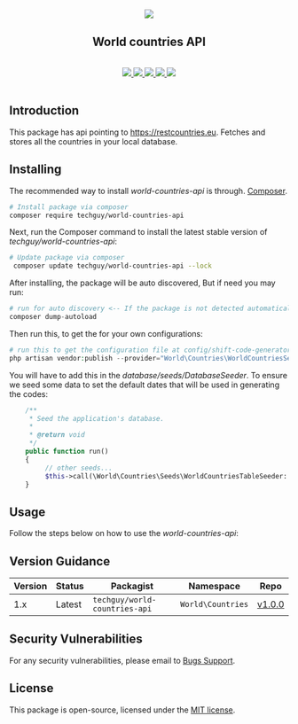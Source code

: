 # <p align="center"><a href="#" target="_blank"><img src="https://knowledge.wharton.upenn.edu/wp-content/uploads/2019/01/country-flags-rankings.jpg"></a></p>

<p align="center">
 <center>
  <h2><b>World countries API</b></h2><br>
   <a href="https://github.com/SHIFTECH-AFRICA/shift-code-generator/issues">
   <img src="https://img.shields.io/github/issues/SHIFTECH-AFRICA/shift-code-generator.svg">
   </a>
   <a href="https://github.com/SHIFTECH-AFRICA/shift-code-generator/network/members">
   <img src="https://img.shields.io/github/forks/SHIFTECH-AFRICA/shift-code-generator.svg">
   </a>
   <a href="https://github.com/SHIFTECH-AFRICA/shift-code-generator/stargazers">
   <img src="https://img.shields.io/github/stars/SHIFTECH-AFRICA/shift-code-generator.svg">
   </a>
   <a href="https://packagist.org/packages/shiftechafrica/shift-code-generator">
   <img src="https://poser.pugx.org/shiftechafrica/shift-code-generator/v/stable">
   </a>
   <a href="https://packagist.org/packages/shiftechafrica/shift-code-generator">
   <img src="https://poser.pugx.org/shiftechafrica/shift-code-generator/downloads">
   </a>
   <br><br>
   </center>
</p>

## Introduction
This package has api pointing to https://restcountries.eu. Fetches and stores all the countries in your local database.

## Installing
The recommended way to install *world-countries-api* is through.
[Composer](http://getcomposer.org).

```bash
# Install package via composer
composer require techguy/world-countries-api
```

Next, run the Composer command to install the latest stable version of *techguy/world-countries-api*:

```bash
# Update package via composer
 composer update techguy/world-countries-api --lock
```

After installing, the package will be auto discovered, But if need you may run:

```php
# run for auto discovery <-- If the package is not detected automatically -->
composer dump-autoload
```

Then run this, to get the for your own configurations:

```php
# run this to get the configuration file at config/shift-code-generator.php <-- read through it -->
php artisan vendor:publish --provider="World\Countries\WorldCountriesServiceProvider"
```

You will have to add this in the *database/seeds/DatabaseSeeder*. To ensure we seed some data to set the default dates that will be used in generating the codes:

```php
    /**
     * Seed the application's database.
     *
     * @return void
     */
    public function run()
    {
         // other seeds...
         $this->call(\World\Countries\Seeds\WorldCountriesTableSeeder::class);
    }
```

## Usage
Follow the steps below on how to use the *world-countries-api*:


## Version Guidance

| Version | Status     | Packagist           | Namespace    | Repo                |
|---------|------------|---------------------|--------------|---------------------|
| 1.x     | Latest     | `techguy/world-countries-api` | `World\Countries` | [v1.0.0](https://github.com/dev-techguy/world-countries/releases/tag/v1.0.0)|

[world-countries-api-repo]: https://github.com/dev-techguy/world-countries.git

## Security Vulnerabilities
 For any security vulnerabilities, please email to [Bugs Support](mailto:bugs@shiftech.co.ke).
 
## License
 This package is open-source, licensed under the [MIT license](https://opensource.org/licenses/MIT).
